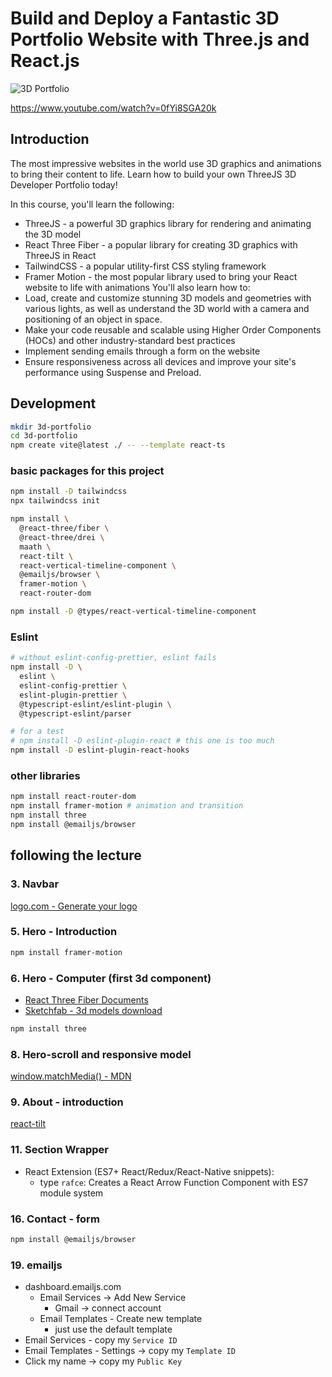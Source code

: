 # Build and Deploy a Fantastic 3D Portfolio Website with Three.js and React.js

![3D Portfolio](https://i.ibb.co/9ykhLtM/Thumbnail.png)

https://www.youtube.com/watch?v=0fYi8SGA20k

## Introduction

The most impressive websites in the world use 3D graphics and animations to bring their content to life. Learn how to build your own ThreeJS 3D Developer Portfolio today!

In this course, you'll learn the following:

- ThreeJS - a powerful 3D graphics library for rendering and animating the 3D model
- React Three Fiber - a popular library for creating 3D graphics with ThreeJS in React
- TailwindCSS - a popular utility-first CSS styling framework
- Framer Motion - the most popular library used to bring your React website to life with animations
  You'll also learn how to:
- Load, create and customize stunning 3D models and geometries with various lights, as well as understand the 3D world with a camera and positioning of an object in space.
- Make your code reusable and scalable using Higher Order Components (HOCs) and other industry-standard best practices
- Implement sending emails through a form on the website
- Ensure responsiveness across all devices and improve your site's performance using Suspense and Preload.

## Development

```sh
mkdir 3d-portfolio
cd 3d-portfolio
npm create vite@latest ./ -- --template react-ts
```

### basic packages for this project

```sh
npm install -D tailwindcss
npx tailwindcss init

npm install \
  @react-three/fiber \
  @react-three/drei \
  maath \
  react-tilt \
  react-vertical-timeline-component \
  @emailjs/browser \
  framer-motion \
  react-router-dom

npm install -D @types/react-vertical-timeline-component
```

### Eslint

```sh
# without eslint-config-prettier, eslint fails
npm install -D \
  eslint \
  eslint-config-prettier \
  eslint-plugin-prettier \
  @typescript-eslint/eslint-plugin \
  @typescript-eslint/parser

# for a test
# npm install -D eslint-plugin-react # this one is too much
npm install -D eslint-plugin-react-hooks
```

### other libraries

```sh
npm install react-router-dom
npm install framer-motion # animation and transition
npm install three
npm install @emailjs/browser
```

## following the lecture

### 3. Navbar

[logo.com - Generate your logo](https://logo.com/)

### 5. Hero - Introduction

```sh
npm install framer-motion
```

### 6. Hero - Computer (first 3d component)

- [React Three Fiber Documents](https://docs.pmnd.rs/react-three-fiber)
- [Sketchfab - 3d models download](https://sketchfab.com/)

```sh
npm install three
```

### 8. Hero-scroll and responsive model

[window.matchMedia() - MDN](https://developer.mozilla.org/en-US/docs/Web/API/Window/matchMedia)

### 9. About - introduction

[react-tilt](https://github.com/jonathandion/react-tilt)

### 11. Section Wrapper

- React Extension (ES7+ React/Redux/React-Native snippets):
  - type `rafce`: Creates a React Arrow Function Component with ES7 module system

### 16. Contact - form

```sh
npm install @emailjs/browser
```

### 19. emailjs

- dashboard.emailjs.com
  - Email Services -> Add New Service
    - Gmail -> connect account
  - Email Templates - Create new template
    - just use the default template
- Email Services - copy my `Service ID`
- Email Templates - Settings -> copy my `Template ID`
- Click my name -> copy my `Public Key`
